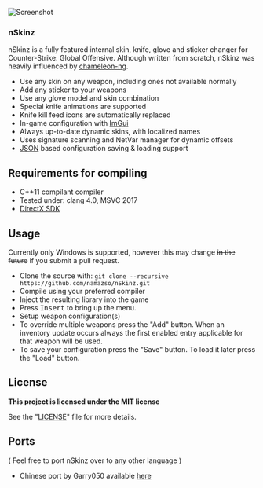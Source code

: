 ![Screenshot](http://i.imgur.com/KfnFQrX.jpg)

### nSkinz

nSkinz is a fully featured internal skin, knife, glove and sticker changer for Counter-Strike: Global Offensive.
Although written from scratch, nSkinz was heavily influenced by [chameleon-ng](https://github.com/emskye96/chameleon-ng).

* Use any skin on any weapon, including ones not available normally
* Add any sticker to your weapons
* Use any glove model and skin combination
* Special knife animations are supported
* Knife kill feed icons are automatically replaced
* In-game configuration with [ImGui](https://github.com/ocornut/imgui)
* Always up-to-date dynamic skins, with localized names
* Uses signature scanning and NetVar manager for dynamic offsets
* [JSON](https://github.com/nlohmann/json) based configuration saving & loading support

## Requirements for compiling

* C++11 compilant compiler
* Tested under: clang 4.0, MSVC 2017
* [DirectX SDK](https://www.microsoft.com/en-ca/download/details.aspx?id=6812)

## Usage

Currently only Windows is supported, however this may change ~~in the future~~ if you submit a pull request.

* Clone the source with:
```git clone --recursive https://github.com/namazso/nSkinz.git```
* Compile using your preferred compiler
* Inject the resulting library into the game
* Press <kbd>Insert</kbd> to bring up the menu.
* Setup weapon configuration(s)
* To override multiple weapons press the "Add" button. When an inventory update occurs always the first enabled entry applicable for that weapon will be used.
* To save your configuration press the "Save" button. To load it later press the "Load" button.

## License

**This project is licensed under the MIT license**

See the "[LICENSE](https://github.com/namazso/nSkinz/blob/master/LICENSE)" file for more details.

## Ports
( Feel free to port nSkinz over to any other language )
* Chinese port by Garry050 available [here](https://github.com/Garry050/nSkinz/tree/zh-CN)
